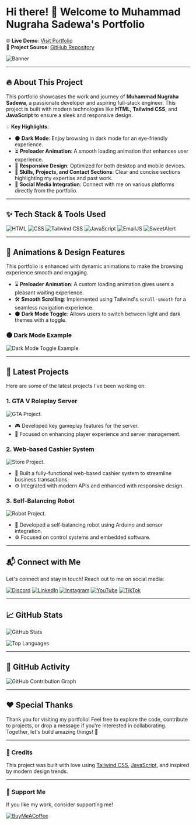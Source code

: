 # Hi there! 👋 Welcome to Muhammad Nugraha Sadewa's Portfolio

🌐 **Live Demo**: [Visit Portfolio](https://mnugrahasadewa.social-networking.me)  
📄 **Project Source**: [GitHub Repository](https://github.com/MNugrahaSadewa)

![Banner](https://media.giphy.com/media/QDjpIL6oNCVZ4qzGs7/giphy.gif?cid=790b761117l3ww38z330b1jqtkuj4ndlvamee1mw60g3qohf&ep=v1_gifs_search&rid=giphy.gif&ct=g)

---

## 🔥 About This Project

This portfolio showcases the work and journey of **Muhammad Nugraha Sadewa**, a passionate developer and aspiring full-stack engineer. This project is built with modern technologies like **HTML, Tailwind CSS**, and **JavaScript** to ensure a sleek and responsive design.

💡 **Key Highlights**:
- 🌑 **Dark Mode**: Enjoy browsing in dark mode for an eye-friendly experience.
- ⏳ **Preloader Animation**: A smooth loading animation that enhances user experience.
- 📱 **Responsive Design**: Optimized for both desktop and mobile devices.
- 💼 **Skills, Projects, and Contact Sections**: Clear and concise sections highlighting my expertise and past work.
- 📱 **Social Media Integration**: Connect with me on various platforms directly from the portfolio.

---

## ✨ Tech Stack & Tools Used

![HTML](https://img.shields.io/badge/HTML-E34F26?style=for-the-badge&logo=html5&logoColor=white)
![CSS](https://img.shields.io/badge/CSS-1572B6?style=for-the-badge&logo=css3&logoColor=white)
![Tailwind CSS](https://img.shields.io/badge/Tailwind%20CSS-38B2AC?style=for-the-badge&logo=tailwind-css&logoColor=white)
![JavaScript](https://img.shields.io/badge/JavaScript-F7DF1E?style=for-the-badge&logo=javascript&logoColor=black)
![EmailJS](https://img.shields.io/badge/EmailJS-21A366?style=for-the-badge&logo=javascript&logoColor=white)
![SweetAlert](https://img.shields.io/badge/SweetAlert2-ff0000?style=for-the-badge&logo=javascript&logoColor=white)

---

## 🎨 Animations & Design Features

This portfolio is enhanced with dynamic animations to make the browsing experience smooth and engaging.

- ⌛ **Preloader Animation**: A custom loading animation gives users a pleasant waiting experience.
- 🛠️ **Smooth Scrolling**: Implemented using Tailwind's `scroll-smooth` for a seamless navigation experience.
- 🌑 **Dark Mode Toggle**: Allows users to switch between light and dark themes with a toggle.

### 🌑 Dark Mode Example
![Dark Mode Toggle Example ](https://i.giphy.com/media/v1.Y2lkPTc5MGI3NjExaWVmMGRmZXYwbjlsZXRoYTgxNHNrZ3p1YmpkNnh0amY5M2h4b2RhYSZlcD12MV9pbnRlcm5hbF9naWZfYnlfaWQmY3Q9Zw/2IudUHdI075HL02Pkk/giphy.gif).

---

## 🚀 Latest Projects

Here are some of the latest projects I've been working on:

### 1. **GTA V Roleplay Server**
![GTA Project](https://i.giphy.com/media/v1.Y2lkPTc5MGI3NjExNnVqenp6bTBnOGt0aWFraGR2OXllbzVqZjJpYW11dHBlb3NmZ3dqeCZlcD12MV9pbnRlcm5hbF9naWZfYnlfaWQmY3Q9Zw/wNiTFhWCdlC8g/giphy.gif).
- 🎮 Developed key gameplay features for the server.
- 🎯 Focused on enhancing player experience and server management.

### 2. **Web-based Cashier System**
![Store Project](https://i.giphy.com/media/v1.Y2lkPTc5MGI3NjExODBzcjE1anFwNXZtZ2xwajR6bTRyZWVydG1ienF4eXp3YWNmZG1mMSZlcD12MV9pbnRlcm5hbF9naWZfYnlfaWQmY3Q9dg/KwJmFBmogSRyV4rYY7/giphy.gif).
- 🛒 Built a fully-functional web-based cashier system to streamline business transactions.
- ⚙️ Integrated with modern APIs and enhanced with responsive design.

### 3. **Self-Balancing Robot**
![Robot Project](https://media.giphy.com/media/v1.Y2lkPTc5MGI3NjExeWNsaHo1cmhiemthYmVmeHpjaXMwcDYxYTdubjU4YTJ0Y3N2b2VwYyZlcD12MV9naWZzX3NlYXJjaCZjdD1n/Q1LPV0vs7oKqc/giphy.gif).
- 🤖 Developed a self-balancing robot using Arduino and sensor integration.
- ⚙️ Focused on control systems and embedded software.

---

## 📬 Connect with Me

Let's connect and stay in touch! Reach out to me on social media:

[![Discord](https://img.shields.io/badge/Discord-5865F2?style=for-the-badge&logo=discord&logoColor=white)]([https://discord.gg/yourserver](https://discord.gg/xWfk4HmeS8))
[![LinkedIn](https://img.shields.io/badge/LinkedIn-0077B5?style=for-the-badge&logo=linkedin&logoColor=white)](https://linkedin.com/in/mnugrahasadewa)
[![Instagram](https://img.shields.io/badge/Instagram-E4405F?style=for-the-badge&logo=instagram&logoColor=white)](https://instagram.com/nunug14)
[![YouTube](https://img.shields.io/badge/YouTube-FF0000?style=for-the-badge&logo=youtube&logoColor=white)](https://www.youtube.com/channel/UCyahSgBHDilJfQd7930SF2A)
[![TikTok](https://img.shields.io/badge/TikTok-000000?style=for-the-badge&logo=tiktok&logoColor=white)](https://tiktok.com/@nunukk14)

---

## 📈 GitHub Stats

![GitHub Stats](https://github-readme-stats.vercel.app/api?username=MNugrahaSadewa&show_icons=true&theme=radical)

![Top Languages](https://github-readme-stats.vercel.app/api/top-langs/?username=MNugrahaSadewa&layout=compact&theme=radical)

---

## 🎯 GitHub Activity

<!-- Add dynamic contribution graph -->
![GitHub Contribution Graph](https://ghchart.rshah.org/MNugrahaSadewa)

---

## ❤️ Special Thanks

Thank you for visiting my portfolio! Feel free to explore the code, contribute to projects, or drop a message if you're interested in collaborating. Together, let's build amazing things! 🚀

---

### 🙏 Credits

This project was built with love using [Tailwind CSS](https://tailwindcss.com/), [JavaScript](https://www.javascript.com/), and inspired by modern design trends.

---

### 🎁 Support Me

If you like my work, consider supporting me!

[![BuyMeACoffee](https://img.shields.io/badge/Buy_Me_A_Coffee-F7DF1E?style=for-the-badge&logo=buy-me-a-coffee&logoColor=white)](https://sociabuzz.com/zforce1945/tribe)
